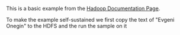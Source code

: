 This is a basic example from the [Hadoop Documentation Page](http://wiki.apache.org/hadoop/WordCount).

To make the example self-sustained we first copy the text of "Evgeni Onegin" to the HDFS and the run the sample on it
